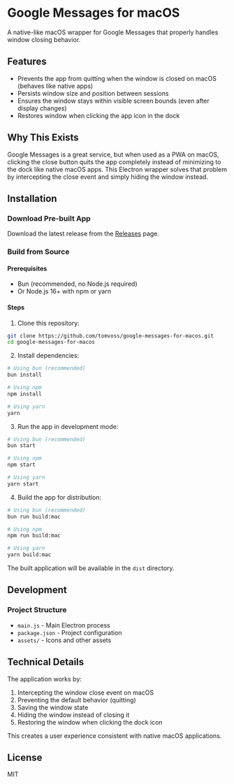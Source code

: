 # Google Messages for macOS

A native-like macOS wrapper for Google Messages that properly handles window closing behavior.

## Features

- Prevents the app from quitting when the window is closed on macOS (behaves like native apps)
- Persists window size and position between sessions
- Ensures the window stays within visible screen bounds (even after display changes)
- Restores window when clicking the app icon in the dock

## Why This Exists

Google Messages is a great service, but when used as a PWA on macOS, clicking the close button quits the app completely instead of minimizing to the dock like native macOS apps. This Electron wrapper solves that problem by intercepting the close event and simply hiding the window instead.

## Installation

### Download Pre-built App

Download the latest release from the [Releases](https://github.com/tomvoss/google-messages-for-macos/releases) page.

### Build from Source

#### Prerequisites

- Bun (recommended, no Node.js required)
- Or Node.js 16+ with npm or yarn

#### Steps

1. Clone this repository:

```bash
git clone https://github.com/tomvoss/google-messages-for-macos.git
cd google-messages-for-macos
```

2. Install dependencies:

```bash
# Using bun (recommended)
bun install

# Using npm
npm install

# Using yarn
yarn
```

3. Run the app in development mode:

```bash
# Using bun (recommended)
bun start

# Using npm
npm start

# Using yarn
yarn start
```

4. Build the app for distribution:

```bash
# Using bun (recommended)
bun run build:mac

# Using npm
npm run build:mac

# Using yarn
yarn build:mac
```

The built application will be available in the `dist` directory.

## Development

### Project Structure

- `main.js` - Main Electron process
- `package.json` - Project configuration
- `assets/` - Icons and other assets

## Technical Details

The application works by:

1. Intercepting the window close event on macOS
2. Preventing the default behavior (quitting)
3. Saving the window state
4. Hiding the window instead of closing it
5. Restoring the window when clicking the dock icon

This creates a user experience consistent with native macOS applications.

## License

MIT
